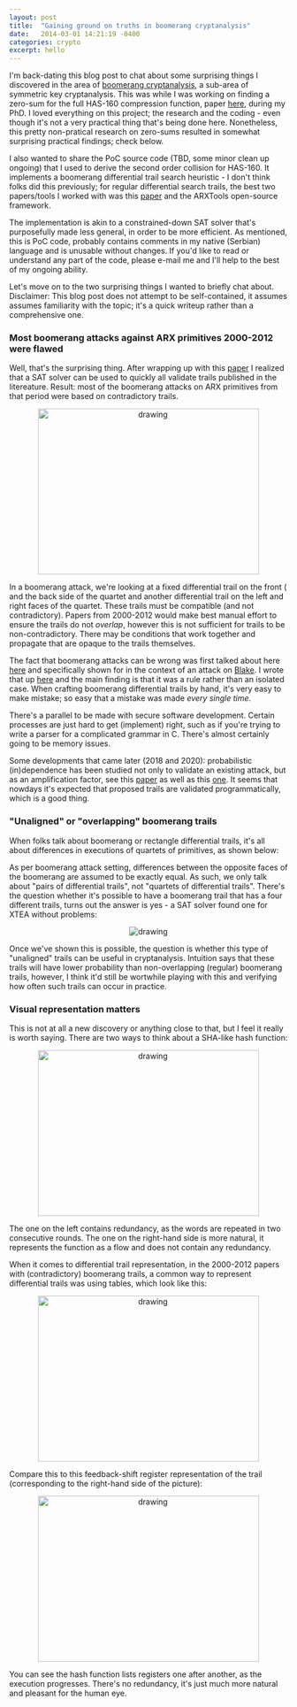 ```yaml
---
layout: post
title:  "Gaining ground on truths in boomerang cryptanalysis"
date:   2014-03-01 14:21:19 -0400
categories: crypto
excerpt: hello
---
```


I'm back-dating this blog post to chat about some surprising things I discovered in the area of [boomerang cryptanalysis](https://en.wikipedia.org/wiki/Boomerang_attack), a sub-area of symmetric key cryptanalysis. This was while I was working on finding a zero-sum for the full HAS-160 compression function, paper [here](http://users.encs.concordia.ca/~youssef/Publications/Papers/A%20heuristic%20for%20finding%20compatible%20differential%20paths%20with%20application%20to%20HAS-160.pdf), during my PhD. I loved everything on this project; the research and the coding - even though it's not a very practical thing that's being done here. Nonetheless, this pretty non-pratical research on zero-sums resulted in somewhat surprising practical findings; check below. 

I also wanted to share the PoC source code (TBD, some minor clean up ongoing) that I used to derive the second order collision for HAS-160. It implements a boomerang differential trail search heuristic - I don't think folks did this previously; for regular differential search trails, the best two papers/tools I worked with was this [paper](https://mouha.be/wp-content/uploads/hasv.pdf) and the ARXTools open-source framework. 

The implementation is akin to a constrained-down SAT solver that's purposefully made less general, in order to be more efficient. As mentioned, this is PoC code, probably contains comments in my native (Serbian) language and is unusable without changes. If you'd like to read or understand any part of the code, please e-mail me and I'll help to the best of my ongoing ability. 

Let's move on to the two surprising things I wanted to briefly chat about. Disclaimer: This blog post does not attempt to be self-contained, it assumes assumes familiarity with the topic; it's a quick writeup rather than a comprehensive one. 

### Most boomerang attacks against ARX primitives 2000-2012 were flawed

Well, that's the surprising thing. After wrapping up with this [paper](http://users.encs.concordia.ca/~youssef/Publications/Papers/A%20heuristic%20for%20finding%20compatible%20differential%20paths%20with%20application%20to%20HAS-160.pdf) I realized that a SAT solver can be used to quickly all validate trails published in the litereature. Result: most of the boomerang attacks on ARX primitives from that period were based on contradictory trails. 

<p align="center"><img src="https://akircanski.github.io/images/boomerang/boomerang.png" alt="drawing" width="400" height="300"/></p>

In a boomerang attack, we're looking at a fixed differential trail on the front ( and the back side of the quartet and another differential trail on the left and right faces of the quartet. These trails must be compatible (and not contradictory). Papers from 2000-2012 would make best manual effort to ensure the trails do not _overlap_, however this is not sufficient for trails to be non-contradictory. There may be conditions that work together and propagate that are opaque to the trails themselves. 

The fact that boomerang attacks can be wrong was first talked about here [here](https://repository.royalholloway.ac.uk/items/df4faece-3cbf-158b-37d5-bfb284112c79/1/) and specifically shown for in the context of an attack on [Blake](https://www.iacr.org/archive/fse2011/67330224/67330224.pdf). I wrote that up [here](https://eprint.iacr.org/2014/563) and the main finding is that it was a rule rather than an isolated case. When crafting boomerang differential trails by hand, it's very easy to make mistake; so easy that a mistake was made _every single time_. 

There's a parallel to be made with secure software development. Certain processes are just hard to get (implement) right, such as if you're trying to write a parser for a complicated grammar in C. There's almost certainly going to be memory issues. 

Some developments that came later (2018 and 2020): probabilistic (in)dependence has been studied not only to validate an existing attack, but as an amplification factor, see this [paper](https://eprint.iacr.org/2018/161.pdf) as well as this [one](https://eprint.iacr.org/2021/020.pdf). It seems that nowdays it's expected that proposed trails are validated programmatically, which is a good thing. 

### "Unaligned" or "overlapping" boomerang trails

When folks talk about boomerang or rectangle differential trails, it's all about differences in executions of quartets of primitives, as shown below:

As per boomerang attack setting, differences between the opposite faces of the boomerang are assumed to be exactly equal. As such, we only talk about "pairs of differential trails", not "quartets of differential trails". There's the question whether it's possible to have a boomerang trail that has a four different trails, turns out the answer is yes - a SAT solver found one for XTEA without problems:

<p align="center"><img src="https://akircanski.github.io/images/boomerang/overlapping-trail.png" alt="drawing"/></p>

Once we've shown this is possible, the question is whether this type of "unaligned" trails can be useful in cryptanalysis. Intuition says that these trails will have lower probability than non-overlapping (regular) boomerang trails, however, I think it'd still be wortwhile playing with this and verifying how often such trails can occur in practice. 

### Visual representation matters

This is not at all a new discovery or anything close to that, but I feel it really is worth saying. There are two ways to think about a SHA-like hash function:

<p align="center"><img src="https://akircanski.github.io/images/boomerang/hash-representation.png" alt="drawing" width="400" height="300"/></p>

The one on the left contains redundancy, as the words are repeated in two consecutive rounds. The one on the right-hand side is more natural, it represents the function as a flow and does not contain any redundancy.  

When it comes to differential trail representation, in the 2000-2012 papers with (contradictory) boomerang trails, a common way to represent differential trails was using tables, which look like this:

<p align="center"><img src="https://akircanski.github.io/images/boomerang/table-trail.png" alt="drawing" width="400" height="300"/></p>

Compare this to this feedback-shift register representation of the trail (corresponding to the right-hand side of the picture):

<p align="center"><img src="https://akircanski.github.io/images/boomerang/fsr-trail.png" alt="drawing" width="400" height="300"/></p>

You can see the hash function lists registers one after another, as the execution progresses. There's no redundancy, it's just much more natural and pleasant for the human eye. 
